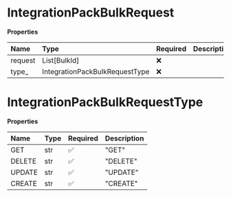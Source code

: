 # IntegrationPackBulkRequest

**Properties**

| Name    | Type                           | Required | Description |
| :------ | :----------------------------- | :------- | :---------- |
| request | List[BulkId]                   | ❌       |             |
| type\_  | IntegrationPackBulkRequestType | ❌       |             |

# IntegrationPackBulkRequestType

**Properties**

| Name   | Type | Required | Description |
| :----- | :--- | :------- | :---------- |
| GET    | str  | ✅       | "GET"       |
| DELETE | str  | ✅       | "DELETE"    |
| UPDATE | str  | ✅       | "UPDATE"    |
| CREATE | str  | ✅       | "CREATE"    |

